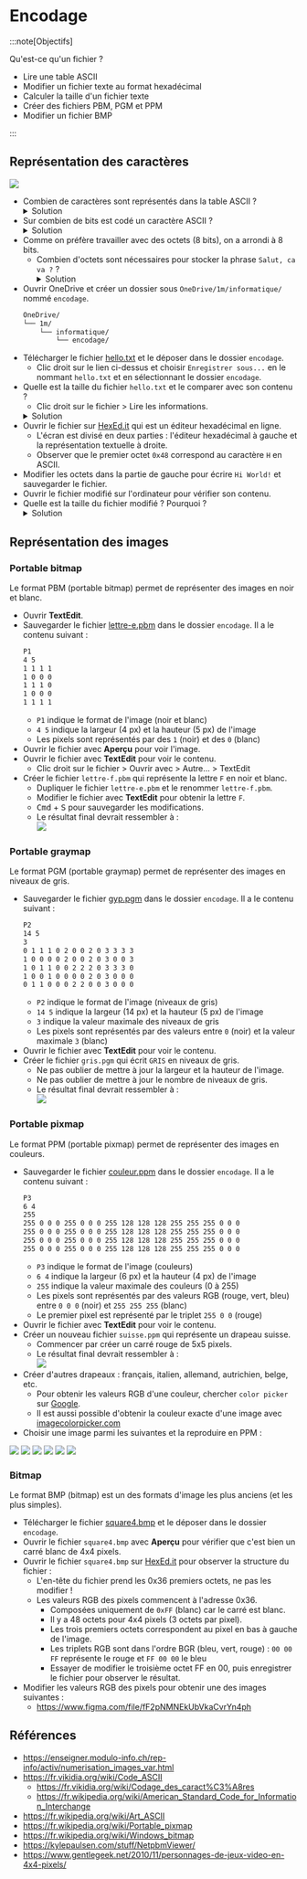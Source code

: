 # Encodage

:::note[Objectifs]

Qu'est-ce qu'un fichier ?

- Lire une table ASCII
- Modifier un fichier texte au format hexadécimal
- Calculer la taille d'un fichier texte
- Créer des fichiers PBM, PGM et PPM
- Modifier un fichier BMP

:::

<Reaveal name="1m-repr-encodage" />

## Représentation des caractères

![](https://upload.wikimedia.org/wikipedia/commons/1/1b/ASCII-Table-wide.svg)

- Combien de caractères sont représentés dans la table ASCII ?
  <details><summary>Solution</summary>128 (de 0 à 127)</details>
- Sur combien de bits est codé un caractère ASCII ?
  <details><summary>Solution</summary>7 bits car 2<sup>7</sup> = 128</details>
- Comme on préfère travailler avec des octets (8 bits), on a arrondi à 8 bits.
  - Combien d'octets sont nécessaires pour stocker la phrase `Salut, ca va ?` ?
    <details><summary>Solution</summary>14 octets car 14 caractères</details>
- Ouvrir OneDrive et créer un dossier sous `OneDrive/1m/informatique/` nommé `encodage`.
  ```txt {4}
  OneDrive/
  └── 1m/
      └── informatique/
          └── encodage/
  ```
- Télécharger le fichier [hello.txt](pathname:///tp/encodage/hello.txt) et le déposer dans le dossier `encodage`.
  - Clic droit sur le lien ci-dessus et choisir `Enregistrer sous...` en le nommant `hello.txt` et en sélectionnant le dossier `encodage`.
- Quelle est la taille du fichier `hello.txt` et le comparer avec son contenu ?
  - Clic droit sur le fichier > Lire les informations.
  <details><summary>Solution</summary>11 [o] car il y a 11 caractères</details>
- Ouvrir le fichier sur [HexEd.it](https://hexed.it/) qui est un éditeur hexadécimal en ligne.
  - L'écran est divisé en deux parties : l'éditeur hexadécimal à gauche et la représentation textuelle à droite.
  - Observer que le premier octet `0x48` correspond au caractère `H` en ASCII.
- Modifier les octets dans la partie de gauche pour écrire `Hi World!` et sauvegarder le fichier.
- Ouvrir le fichier modifié sur l'ordinateur pour vérifier son contenu.
- Quelle est la taille du fichier modifié ? Pourquoi ?
  <details><summary>Solution</summary>9 [o] car il y a 9 caractères</details>

## Représentation des images

### Portable bitmap

Le format PBM (portable bitmap) permet de représenter des images en noir et blanc.

- Ouvrir **TextEdit**.
- Sauvegarder le fichier [lettre-e.pbm](pathname:///tp/encodage/lettre-e.pbm) dans le dossier `encodage`. Il a le contenu suivant :
  ```txt title="lettre-e.pbm"
  P1
  4 5
  1 1 1 1
  1 0 0 0
  1 1 1 0
  1 0 0 0
  1 1 1 1
  ```
  - `P1` indique le format de l'image (noir et blanc)
  - `4 5` indique la largeur (4 px) et la hauteur (5 px) de l'image
  - Les pixels sont représentés par des `1` (noir) et des `0` (blanc)
- Ouvrir le fichier avec **Aperçu** pour voir l'image.
- Ouvrir le fichier avec **TextEdit** pour voir le contenu.
  - Clic droit sur le fichier > Ouvrir avec > Autre... > TextEdit
- Créer le fichier `lettre-f.pbm` qui représente la lettre `F` en noir et blanc.
  - Dupliquer le fichier `lettre-e.pbm` et le renommer `lettre-f.pbm`.
  - Modifier le fichier avec **TextEdit** pour obtenir la lettre `F`.
  - <kbd>Cmd</kbd> + <kbd>S</kbd> pour sauvegarder les modifications.
  - Le résultat final devrait ressembler à :  
    ![](/tp/encodage/lettre-f.png)

### Portable graymap

Le format PGM (portable graymap) permet de représenter des images en niveaux de gris.

- Sauvegarder le fichier [gyp.pgm](pathname:///tp/encodage/gyp.pgm) dans le dossier `encodage`. Il a le contenu suivant :
  ```txt title="gyp.pgm"
  P2
  14 5
  3
  0 1 1 1 0 2 0 0 2 0 3 3 3 3
  1 0 0 0 0 2 0 0 2 0 3 0 0 3
  1 0 1 1 0 0 2 2 2 0 3 3 3 0
  1 0 0 1 0 0 0 0 2 0 3 0 0 0
  0 1 1 0 0 0 2 2 0 0 3 0 0 0
  ```
  - `P2` indique le format de l'image (niveaux de gris)
  - `14 5` indique la largeur (14 px) et la hauteur (5 px) de l'image
  - `3` indique la valeur maximale des niveaux de gris
  - Les pixels sont représentés par des valeurs entre `0` (noir) et la valeur maximale `3` (blanc)
- Ouvrir le fichier avec **TextEdit** pour voir le contenu.
- Créer le fichier `gris.pgm` qui écrit `GRIS` en niveaux de gris.
  - Ne pas oublier de mettre à jour la largeur et la hauteur de l'image.
  - Ne pas oublier de mettre à jour le nombre de niveaux de gris.
  - Le résultat final devrait ressembler à :  
    ![](/tp/encodage/gris.png)

### Portable pixmap

Le format PPM (portable pixmap) permet de représenter des images en couleurs.

- Sauvegarder le fichier [couleur.ppm](pathname:///tp/encodage/couleur.ppm) dans le dossier `encodage`. Il a le contenu suivant :
  ```txt title="couleur.ppm"
  P3
  6 4
  255
  255 0 0 0 255 0 0 0 255 128 128 128 255 255 255 0 0 0
  255 0 0 0 255 0 0 0 255 128 128 128 255 255 255 0 0 0
  255 0 0 0 255 0 0 0 255 128 128 128 255 255 255 0 0 0
  255 0 0 0 255 0 0 0 255 128 128 128 255 255 255 0 0 0
  ```
  - `P3` indique le format de l'image (couleurs)
  - `6 4` indique la largeur (6 px) et la hauteur (4 px) de l'image
  - `255` indique la valeur maximale des couleurs (0 à 255)
  - Les pixels sont représentés par des valeurs RGB (rouge, vert, bleu) entre `0 0 0` (noir) et `255 255 255` (blanc)
  - Le premier pixel est représenté par le triplet `255 0 0` (rouge)
- Ouvrir le fichier avec **TextEdit** pour voir le contenu.
- Créer un nouveau fichier `suisse.ppm` qui représente un drapeau suisse.
  - Commencer par créer un carré rouge de 5x5 pixels.
  - Le résultat final devrait ressembler à :  
    ![](/tp/encodage/suisse.png)
- Créer d'autres drapeaux : français, italien, allemand, autrichien, belge, etc.
  - Pour obtenir les valeurs RGB d'une couleur, chercher `color picker` sur [Google](https://google.ch/).
  - Il est aussi possible d'obtenir la couleur exacte d'une image avec [imagecolorpicker.com](https://imagecolorpicker.com/)
- Choisir une image parmi les suivantes et la reproduire en PPM :

![](/tp/encodage/mario.png) ![](/tp/encodage/link.png) ![](/tp/encodage/kirby.png) ![](/tp/encodage/peach.png) ![](/tp/encodage/pikachu.png) ![](/tp/encodage/pacman.png)

### Bitmap

Le format BMP (bitmap) est un des formats d'image les plus anciens (et les plus simples).

- Télécharger le fichier [square4.bmp](pathname:///tp/encodage/square4.bmp) et le déposer dans le dossier `encodage`.
- Ouvrir le fichier `square4.bmp` avec **Aperçu** pour vérifier que c'est bien un carré blanc de 4x4 pixels.
- Ouvrir le fichier `square4.bmp` sur [HexEd.it](https://hexed.it/) pour observer la structure du fichier :
  - L'en-tête du fichier prend les 0x36 premiers octets, ne pas les modifier !
  - Les valeurs RGB des pixels commencent à l'adresse 0x36.
    - Composées uniquement de `0xFF` (blanc) car le carré est blanc.
    - Il y a 48 octets pour 4x4 pixels (3 octets par pixel).
    - Les trois premiers octets correspondent au pixel en bas à gauche de l'image.
    - Les triplets RGB sont dans l'ordre BGR (bleu, vert, rouge) : `00 00 FF` représente le rouge et `FF 00 00` le bleu
    - Essayer de modifier le troisième octet FF en 00, puis enregistrer le fichier pour observer le résultat.
- Modifier les valeurs RGB des pixels pour obtenir une des images suivantes :
  - https://www.figma.com/file/fF2pNMNEkUbVkaCvrYn4ph

## Références

- https://enseigner.modulo-info.ch/rep-info/activ/numerisation_images_var.html
- https://fr.vikidia.org/wiki/Code_ASCII
  - https://fr.vikidia.org/wiki/Codage_des_caract%C3%A8res
  - https://fr.wikipedia.org/wiki/American_Standard_Code_for_Information_Interchange
- https://fr.wikipedia.org/wiki/Art_ASCII
- https://fr.wikipedia.org/wiki/Portable_pixmap
- https://fr.wikipedia.org/wiki/Windows_bitmap
- https://kylepaulsen.com/stuff/NetpbmViewer/
- https://www.gentlegeek.net/2010/11/personnages-de-jeux-video-en-4x4-pixels/
